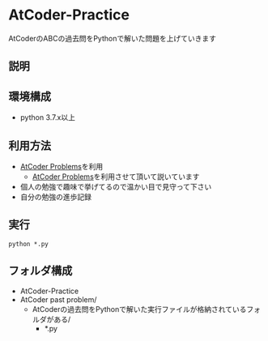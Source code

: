 # AtCoder-Practice
AtCoderのABCの過去問をPythonで解いた問題を上げていきます

## 説明
## 環境構成
- python 3.7.x以上

## 利用方法
* [AtCoder Problems](https://kenkoooo.com/atcoder/#/table/)を利用
    - [AtCoder Problems](https://kenkoooo.com/atcoder/#/table/)を利用させて頂いて説いています
* 個人の勉強で趣味で挙げてるので温かい目で見守って下さい
* 自分の勉強の進歩記録

## 実行
```
python *.py
```

## フォルダ構成
- AtCoder-Practice
 - AtCoder past problem/
    - AtCoderの過去問をPythonで解いた実行ファイルが格納されているフォルダがある/
        - *.py
